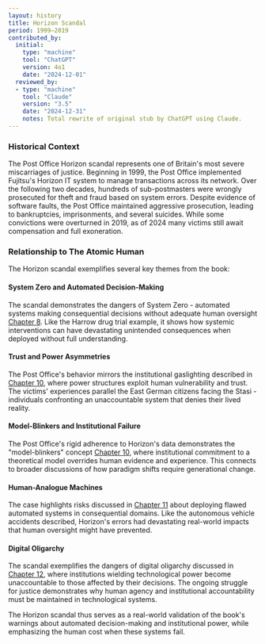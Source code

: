 ```yaml
---
layout: history
title: Horizon Scandal
period: 1999–2019
contributed_by:
  initial:
    type: "machine"
    tool: "ChatGPT"
    version: 4o1
    date: "2024-12-01"
  reviewed_by:
  - type: "machine"
    tool: "Claude"
    version: "3.5"
    date: "2024-12-31"
    notes: Total rewrite of original stub by ChatGPT using Claude.
---
```


<div class="machine-commentary" markdown=1>

### Historical Context

The Post Office Horizon scandal represents one of Britain's most severe miscarriages of justice. Beginning in 1999, the Post Office implemented Fujitsu's Horizon IT system to manage transactions across its network. Over the following two decades, hundreds of sub-postmasters were wrongly prosecuted for theft and fraud based on system errors. Despite evidence of software faults, the Post Office maintained aggressive prosecution, leading to bankruptcies, imprisonments, and several suicides. While some convictions were overturned in 2019, as of 2024 many victims still await compensation and full exoneration.

### Relationship to The Atomic Human

The Horizon scandal exemplifies several key themes from the book:

#### System Zero and Automated Decision-Making

The scandal demonstrates the dangers of System Zero - automated systems making consequential decisions without adequate human oversight [Chapter 8](/chapters/08-system-zero/). Like the Harrow drug trial example, it shows how systemic interventions can have devastating unintended consequences when deployed without full understanding.

#### Trust and Power Asymmetries
The Post Office's behavior mirrors the institutional gaslighting described in [Chapter 10](/chapters/10-gaslighting/), where power structures exploit human vulnerability and trust. The victims' experiences parallel the East German citizens facing the Stasi - individuals confronting an unaccountable system that denies their lived reality.

#### Model-Blinkers and Institutional Failure
The Post Office's rigid adherence to Horizon's data demonstrates the "model-blinkers" concept [Chapter 10](/chapters/10-gaslighting/), where institutional commitment to a theoretical model overrides human evidence and experience. This connects to broader discussions of how paradigm shifts require generational change.

#### Human-Analogue Machines
The case highlights risks discussed in [Chapter 11](/chapters/11-human-analogue-machines/) about deploying flawed automated systems in consequential domains. Like the autonomous vehicle accidents described, Horizon's errors had devastating real-world impacts that human oversight might have prevented.

#### Digital Oligarchy
The scandal exemplifies the dangers of digital oligarchy discussed in [Chapter 12](/chapters/12-trust/), where institutions wielding technological power become unaccountable to those affected by their decisions. The ongoing struggle for justice demonstrates why human agency and institutional accountability must be maintained in technological systems.

The Horizon scandal thus serves as a real-world validation of the book's warnings about automated decision-making and institutional power, while emphasizing the human cost when these systems fail.

</div>
